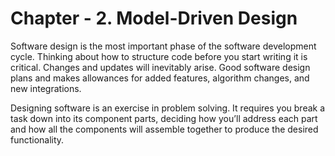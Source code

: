 # Chapter - 2. Model-Driven Design

Software design is the most important phase of the software development cycle. Thinking about how to structure code before you start writing it is critical. Changes and updates will inevitably arise. Good software design plans and makes allowances for added features, algorithm changes, and new integrations.

Designing software is an exercise in problem solving. It requires you break a task down into its component parts, deciding how you’ll address each part and how all the components will assemble together to produce the desired functionality.

